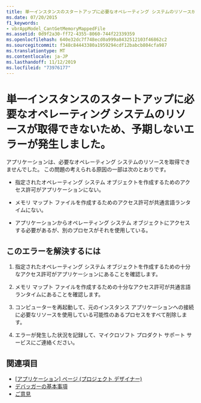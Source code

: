 ```yaml
---
title: 単一インスタンスのスタートアップに必要なオペレーティング システムのリソースが取得できないため、予期しないエラーが発生しました。
ms.date: 07/20/2015
f1_keywords:
- vbrAppModel_CantGetMemoryMappedFile
ms.assetid: 0d9f2a30-ff72-4355-8060-744f22339359
ms.openlocfilehash: 640e32dc7f748ecd0a999a8432512103f46862c2
ms.sourcegitcommit: f348c84443380a1959294cdf12babcb804cfa987
ms.translationtype: MT
ms.contentlocale: ja-JP
ms.lasthandoff: 11/12/2019
ms.locfileid: "73976177"
---
```

# <a name="an-unexpected-error-has-occurred-because-an-operating-system-resource-required-for-single-instance-startup-cannot-be-acquired"></a>単一インスタンスのスタートアップに必要なオペレーティング システムのリソースが取得できないため、予期しないエラーが発生しました。

アプリケーションは、必要なオペレーティング システムのリソースを取得できませんでした。 この問題の考えられる原因の一部は次のとおりです。  
  
- 指定されたオペレーティング システム オブジェクトを作成するためのアクセス許可がアプリケーションにない。  
  
- メモリ マップト ファイルを作成するためのアクセス許可が共通言語ランタイムにない。  
  
- アプリケーションからオペレーティング システム オブジェクトにアクセスする必要があるが、別のプロセスがそれを使用している。  
  
## <a name="to-correct-this-error"></a>このエラーを解決するには  
  
1. 指定されたオペレーティング システム オブジェクトを作成するための十分なアクセス許可がアプリケーションにあることを確認します。  
  
2. メモリ マップト ファイルを作成するための十分なアクセス許可が共通言語ランタイムにあることを確認します。  
  
3. コンピューターを再起動して、元のインスタンス アプリケーションへの接続に必要なリソースを使用している可能性のあるプロセスをすべて削除します。  
  
4. エラーが発生した状況を記録して、マイクロソフト プロダクト サポート サービスにご連絡ください。  
  
## <a name="see-also"></a>関連項目

- [[アプリケーション] ページ (プロジェクト デザイナー)](/visualstudio/ide/reference/application-page-project-designer-visual-basic)
- [デバッガーの基本事項](/visualstudio/debugger/debugger-basics)
- [ご意見](/visualstudio/ide/feedback-options)
